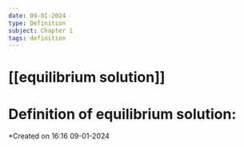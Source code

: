```yaml
---
date: 09-01-2024
type: Definition
subject: Chapter 1
tags: definition
---
```

# [[equilibrium solution]]

# Definition of equilibrium solution:
*Created on 16:16 09-01-2024


